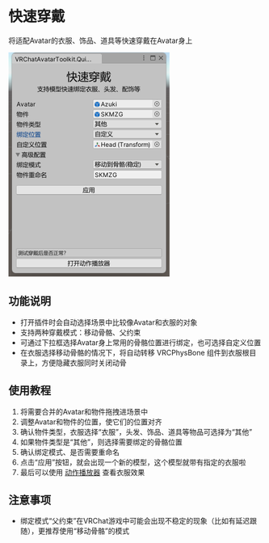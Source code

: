 # 快速穿戴

将适配Avatar的衣服、饰品、道具等快速穿戴在Avatar身上

![QuickDressed](0.png)

## 功能说明

- 打开插件时会自动选择场景中比较像Avatar和衣服的对象
- 支持两种穿戴模式：移动骨骼、父约束
- 可通过下拉框选择Avatar身上常用的骨骼位置进行绑定，也可选择自定义位置
- 在衣服选择移动骨骼的情况下，将自动转移 VRCPhysBone 组件到衣服根目录上，方便隐藏衣服同时关闭动骨

## 使用教程

1. 将需要合并的Avatar和物件拖拽进场景中
2. 调整Avatar和物件的位置，使它们的位置对齐
3. 确认物件类型，衣服选择“衣服”，头发、饰品、道具等物品可选择为“其他”
4. 如果物件类型是“其他”，则选择需要绑定的骨骼位置
5. 确认绑定模式、是否需要重命名
5. 点击“应用”按钮，就会出现一个新的模型，这个模型就带有指定的衣服啦
6. 最后可以使用 [动作播放器](../AvatarAnimationPlayer/main.md) 查看衣服效果

## 注意事项

- 绑定模式“父约束”在VRChat游戏中可能会出现不稳定的现象（比如有延迟跟随），更推荐使用“移动骨骼”的模式